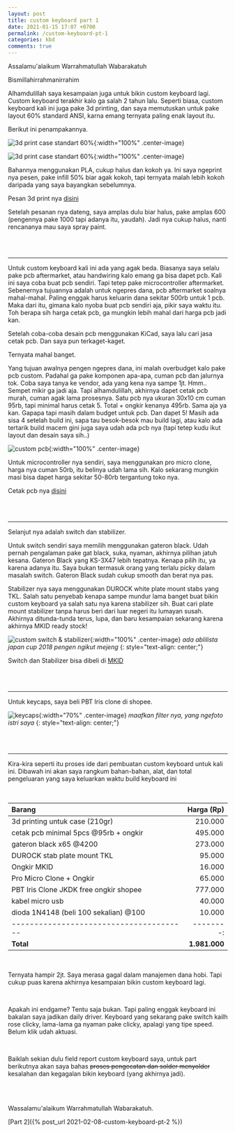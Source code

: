 ```yaml
---
layout: post
title: custom keyboard part 1
date: 2021-01-15 17:07 +0700
permalink: /custom-keyboard-pt-1
categories: kbd
comments: true
---
```

Assalamu'alaikum Warrahmatullah Wabarakatuh

Bismillahirrahmanirrahim

Alhamdulillah saya kesampaian juga untuk bikin custom keyboard lagi. Custom keyboard terakhir kalo ga salah 2 tahun lalu. Seperti biasa, custom keyboard kali ini juga pake 3d printing, dan saya memutuskan untuk pake layout 60% standard ANSI, karna emang ternyata paling enak layout itu.

Berikut ini penampakannya.

![3d print case standart 60%](/assets/img/custom-keyboard-01.jpg){:width="100%" .center-image}

![3d print case standart 60%](/assets/img/custom-keyboard-02.jpg){:width="100%" .center-image}

Bahannya menggunakan PLA, cukup halus dan kokoh ya. Ini saya ngeprint nya pesen, pake infill 50% biar agak kokoh, tapi ternyata malah lebih kokoh daripada yang saya bayangkan sebelumnya.

Pesan 3d print nya [disini][tokped-roboku]

[tokped-roboku]:https://www.tokopedia.com/roboku/jasa-cetak-3d-print-pla


Setelah pesanan nya dateng, saya amplas dulu biar halus, pake amplas 600 (pengennya pake 1000 tapi adanya itu, yaudah). Jadi nya cukup halus, nanti rencananya mau saya spray paint.

<br>
<br>

----------------------------------------------------------

Untuk custom keyboard kali ini ada yang agak beda. Biasanya saya selalu pake pcb aftermarket, atau handwiring kalo emang ga bisa dapet pcb. Kali ini saya coba buat pcb sendiri. Tapi tetep pake microcontroller aftermarket. Sebenernya tujuannya adalah untuk ngepres dana, pcb aftermarket soalnya mahal-mahal. Paling enggak harus keluarin dana sekitar 500rb untuk 1 pcb. Maka dari itu, gimana kalo nyoba buat pcb sendiri aja, pikir saya waktu itu. Toh berapa sih harga cetak pcb, ga mungkin lebih mahal dari harga pcb jadi kan.

Setelah coba-coba desain pcb menggunakan KiCad, saya lalu cari jasa cetak pcb. Dan saya pun terkaget-kaget. 

Ternyata mahal banget. 

Yang tujuan awalnya pengen ngepres dana, ini malah overbudget kalo pake pcb custom. Padahal ga pake komponen apa-apa, cuman pcb dan jalurnya tok. Coba saya tanya ke vendor, ada yang kena nya sampe 1jt. Hmm.. Sempet mikir ga jadi aja. Tapi alhamdulillah, akhirnya dapet cetak pcb murah, cuman agak lama prosesnya. Satu pcb nya ukuran 30x10 cm cuman 95rb, tapi minimal harus cetak 5. Total + ongkir kenanya 495rb. Sama aja ya kan. Gapapa tapi masih dalam budget untuk pcb. Dan dapet 5! Masih ada sisa 4 setelah build ini, sapa tau besok-besok mau build lagi, atau kalo ada tertarik build macem gini juga saya udah ada pcb nya (tapi tetep kudu ikut layout dan desain saya sih..)

![custom pcb](/assets/img/custom-pcb-01.jpg){:width="100%" .center-image}

Untuk microcontroller nya sendiri, saya menggunakan pro micro clone, harga nya cuman 50rb, itu belinya udah lama sih. Kalo sekarang mungkin masi bisa dapet harga sekitar 50-80rb tergantung toko nya.

Cetak pcb nya [disini][tokped-pcb]

[tokped-pcb]:https://www.tokopedia.com/redpower2006

<br>
<br>

-----------------------------------------------------------------

Selanjut nya adalah switch dan stabilizer.

Untuk switch sendiri saya memilih menggunakan gateron black. Udah pernah pengalaman pake gat black, suka, nyaman, akhirnya pilihan jatuh kesana. Gateron Black yang KS-3X47 lebih tepatnya. Kenapa pilih itu, ya karena adanya itu. Saya bukan termasuk orang yang terlalu picky dalam masalah switch. Gateron Black sudah cukup smooth dan berat nya pas. 

Stabilizer nya saya menggunakan DUROCK white plate mount stabs yang TKL. Salah satu penyebab kenapa sampe mundur lama banget buat bikin custom keyboard ya salah satu nya karena stabilizer sih. Buat cari plate mount stabilizer tanpa harus beri dari luar negeri itu lumayan susah. Akhirnya ditunda-tunda terus, lupa, dan baru kesampaian sekarang karena akhirnya MKID ready stock!

![custom switch & stabilizer](/assets/img/custom-switch-stabs-01.jpg){:width="100%" .center-image}
*ada ablilista japan cup 2018 pengen ngikut mejeng*
{: style="text-align: center;"}


Switch dan Stabilizer bisa dibeli di [MKID][tokped-mkid]

[tokped-mkid]:https://www.tokopedia.com/mechkeyboardsid/etalase/switch-sparepart

<br>
<br>

-------------------------------------------------------------------

Untuk keycaps, saya beli PBT Iris clone di shopee.

![keycaps](/assets/img/custom-keycaps-01.jpg){:width="70%" .center-image}
*maafkan filter nya, yang ngefoto istri saya* 
{: style="text-align: center;"}

<br>
<br>

-------------------------------------------------------------------

Kira-kira seperti itu proses ide dari pembuatan custom keyboard untuk kali ini. Dibawah ini akan saya rangkum bahan-bahan, alat, dan total pengeluaran yang saya keluarkan waktu build keyboard ini

<br>

| Barang                                  | Harga (Rp)|
| :-------------------------------------- | --------: |
| 3d printing untuk case (210gr)          | 210.000   |
| cetak pcb minimal 5pcs @95rb + ongkir   | 495.000   |
| gateron black x65 @4200                 | 273.000   |
| DUROCK stab plate mount TKL             | 95.000    |
| Ongkir MKID                             | 16.000    |
| Pro Micro Clone + Ongkir                | 65.000    |
| PBT Iris Clone JKDK free ongkir shopee  | 777.000   |
| kabel micro usb                         | 40.000    |
| dioda 1N4148 (beli 100 sekalian) @100 &nbsp;&nbsp;&nbsp;&nbsp;&nbsp;&nbsp;&nbsp;&nbsp;&nbsp;  | 10.000    |
| --------------------------------------- | --------: |
| **Total**                               | **1.981.000** |

<br>

Ternyata hampir 2jt. Saya merasa gagal dalam manajemen dana hobi. Tapi cukup puas karena akhirnya kesampaian bikin custom keyboard lagi. 

<br>

Apakah ini endgame? Tentu saja bukan. Tapi paling enggak keyboard ini bakalan saya jadikan daily driver. Keyboard yang sekarang pake switch kailh rose clicky, lama-lama ga nyaman pake clicky, apalagi yang tipe speed. Belum klik udah aktuasi.

<br>

Baiklah sekian dulu field report custom keyboard saya, untuk part berikutnya akan saya bahas ~~proses pengecatan dan solder menyolder~~ kesalahan dan kegagalan bikin keyboard (yang akhirnya jadi).

<br>
<br>

Wassalamu'alaikum Warrahmatullah Wabarakatuh.

[Part 2]({% post_url 2021-02-08-custom-keyboard-pt-2 %})
